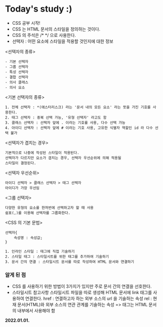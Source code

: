 # Today's study :)
- CSS 공부 시작!
- CSS 는 HTML 문서의 스타일을 정의하는 것이다.
- CSS 의 주석은 /* */ 으로 사용한다.
- 선택자 : 어떤 요소에 스타일을 적용할 것인지에 대한 정보

<선택자의 종류>

    - 기본 선택자
    - 그룹 선택자
    - 특성 선택자
    - 결합 선택자
    - 의사 클래스
    - 의사 요소
    
<기본 선택자의 종류>
    
    1. 전체 선택자 : *(애스터리스크) 라는 '문서 내의 모든 요소' 라는 뜻을 가진 기호를 사용한다.
    2. 태그 선택자 : 중복 선택 가능, '유형 선택자' 라고도 함
    3. 클래스 선택자 : 선택자 앞에 . 이라는 기호를 사용, 다수 선택 가능
    4. 아이디 선택자 : 선택자 앞에 # 이라는 기호 사용, 고유한 식별자 역할인 id 라 다수 선택 불가
    
<선택자가 겹치는 경우>

    기본적으로 나중에 작성된 스타일이 적용된다.
    선택자가 다르지만 요소가 겹치는 경우, 선택자 우선순위에 의해 적용될
    스타일이 결정된다.
    
<선택자 우선순위>

    아이디 선택자 > 클래스 선택자 > 태그 선택자
    아이디가 가장 우선임

<그룹 선택자>

    다양한 유형의 요소를 한꺼번에 선택하고자 할 때 사용
    쉼표(,)를 이용해 선택자를 그룹화한다.
    
<CSS 의 기본 문법>

    선택자{
        속성명 : 속성값;
    }
    


<HTML 에 CSS를 더하는 방법>
    
    1. 인라인 스타일 : 태그에 직접 기술하기
    2. 스타일 태그 : 스타일시트를 위한 태그를 추가하여 기술하기
    3. 문서 간의 연결 : 스타일시트 문서를 따로 작성하여 HTML 문서와 연결하기
    
    
### 알게 된 점
- CSS 를 사용하기 위한 방법이 3가지가 있지만 주로 문서 간의 연결을 선호한다.
- 스타일시트 참고사항
스타일시트 파일을 따로 생성해 HTML 문서에 link 태그를 사용하여 연결한다.
    href : 연결하고자 하는 외부 소스의 url 을 기술하는 속성
    rel : 현재 문서(HTML)와 외부 소스의 연관 관계를 기술하는 속성
    => <link> 태그는 HTML 문서의 <head></head> 내부에서 사용해야 함


**2022.01.01.**

